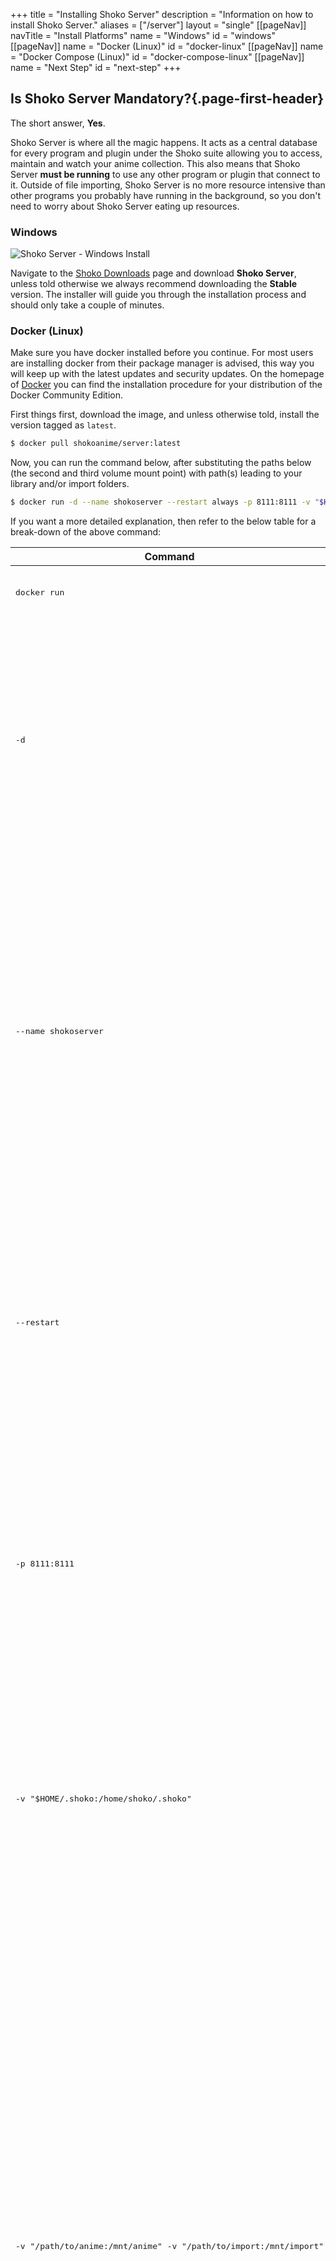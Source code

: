 +++ title = "Installing Shoko Server"
description = "Information on how to install Shoko Server."
aliases = ["/server"]
layout = "single"
[[pageNav]]
navTitle = "Install Platforms"
name = "Windows"
id = "windows"
[[pageNav]]
name = "Docker (Linux)"
id = "docker-linux"
[[pageNav]]
name = "Docker Compose (Linux)"
id = "docker-compose-linux"
[[pageNav]]
name = "Next Step"
id = "next-step"
+++

## Is Shoko Server Mandatory?{.page-first-header}

The short answer, **Yes**.

Shoko Server is where all the magic happens. It acts as a central database for every program and plugin under the Shoko
suite allowing you to access, maintain and watch your anime collection. This also means that Shoko Server **must be
running** to use any other program or plugin that connect to it. Outside of file importing, Shoko Server is no more
resource intensive than other programs you probably have running in the background, so you don't need to worry about
Shoko Server eating up resources.

### Windows

![Shoko Server - Windows Install](/assets/images/shoko-server/Shoko-Server-Install-Windows-01.jpg)

Navigate to the [Shoko Downloads](https://shokoanime.com/downloads/) page and download **Shoko Server**, unless told
otherwise we always recommend downloading the **Stable** version. The installer will guide you through the installation
process and should only take a couple of minutes.

### Docker (Linux)

Make sure you have docker installed before you continue. For most users are installing docker from their package manager
is advised, this way you will keep up with the latest updates and security updates. On the homepage
of [Docker](https://docs.docker.com/install/) you can find the installation procedure for your distribution of the
Docker Community Edition.

First things first, download the image, and unless otherwise told, install the version tagged as `latest`.

```bash
$ docker pull shokoanime/server:latest
``` 

Now, you can run the command below, after substituting the paths below (the second and third volume mount point) with
path(s) leading to your library and/or import folders.

```sh
$ docker run -d --name shokoserver --restart always -p 8111:8111 -v "$HOME/.shoko:/home/shoko/.shoko" -v "/path/to/anime:/mnt/anime" -v "/path/to/import:/mnt/import" -e PUID=$UID -e PGID=$GID shokoanime/server:latest
```

If you want a more detailed explanation, then refer to the below table for a break-down of the above command:

<table class="table table-bordered">
	<thead>
	<tr>
		<th>Command</th>
		<th>Purpose</th>
	</tr>
	</thead>
	<tbody>
	<tr>
		<td>
			<pre>docker run</pre>
		</td>
		<td>
			<a href="https://docs.docker.com/engine/reference/run/" target="_blank" rel="noopener">Create a docker
				container from an image.</a>
		</td>
	</tr>
	<tr>
		<td>
			<pre>-d</pre>
		</td>
		<td>
			<a href="https://docs.docker.com/engine/reference/run/#detached--d" target="_blank" rel="noopener">Run in
				detached mode.</a>
			<br><br>
			Offloads the process to the background. If you want to control the container, you can
			either omit this flag or run docker attach followed by the container name to reattach to the container.
		</td>
	</tr>
	<tr>
		<td>
			<pre>--name shokoserver</pre>
		</td>
		<td>
			<a href="https://docs.docker.com/engine/reference/run/#name---name" target="_blank" rel="noopener">Name the
				container.</a>
			<br><br>
			If you do not assign a container name with the <code>--name</code> option, then the daemon generates a
			random string name for you. Defining a name can be a handy way to add meaning to a container. If you specify
			a name, you can use it when referencing the container within a Docker network.
		</td>
	</tr>
	<tr>
		<td>
			<pre>--restart</pre>
		</td>
		<td>
			<a href="https://docs.docker.com/engine/reference/run/#restart-policies---restart" target="_blank"
			   rel="noopener">Automatically restart the server on failure.</a>
			<br><br>
			Make the container automatically restart
			if it fails. Shoko is bound to fail a few times, so setting this flag ensures that it will automatically
			restart and resume where it left of.
		</td>
	</tr>
	<tr>
		<td>
			<pre>-p 8111:8111</pre>
		</td>
		<td>
			<a href="https://docs.docker.com/engine/reference/run/#expose-incoming-ports" target="_blank"
			   rel="noopener">Publish the container's ports.</a>
			<br><br>
			Binds the container's port to the same port on the host
			system, because otherwise a random port will be chosen on the host system - which we don't want to happen.
		</td>
	</tr>
	<tr>
		<td>
			<pre>-v "$HOME/.shoko:/home/shoko/.shoko"</pre>
		</td>
		<td>
			<a href="https://docs.docker.com/engine/reference/run/#volume-shared-filesystems" target="_blank"
			   rel="noopener">Mounts volumes.</a>
			<br><br>
			To preserve settings between updates, the settings folder must be
			remapped to a location outside the container. By default we map it to a folder in the user's home directory
		</td>
	</tr>
	<tr>
		<td>
			<pre>-v "/path/to/anime:/mnt/anime" -v "/path/to/import:/mnt/import"</pre>
		</td>
		<td>
			<a href="https://docs.docker.com/engine/reference/run/#volume-shared-filesystems" target="_blank"
			   rel="noopener">Mounts volumes.</a>
			<br><br>
			In order for Shoko Server to manage your collection, you must map at
			least one volume to the container.
			<br><br>
			<strong>Note:</strong> You can mount multiple library folders, and/or import folders, and they can be named
			any way you like (e.g. /anime, /import, /export, /tv_shows, etc.).
			<br><br>
			When importing hard-linked files, be sure to mount the common root between your import folder and library
			folder. Otherwise you will get duplicate files, because the containers sees the mount-points as separate
			disks, and will copy-and-delete the file from the import folder to the drop-destination.
		</td>
	</tr>
	<tr>
		<td>
			<pre>-e PUID=$UID -e PGID=$GID</pre>
			<pre>-e TZ=Etc/UTC</pre>
		</td>
		<td>
			<a href="https://docs.docker.com/engine/reference/run/#env-environment-variables" target="_blank"
			   rel="noopener">Set Environment Variables.</a>
			<br><br>
			You can instruct the server to run as a certain set of
			user/group ids. This makes working with permissions a lot easier since you can match your server with a
			local account without effort. The example argument will make the server run with the uid and gid of the
			current user, to find the value to use for <code>PUID</code> and <code>PGID</code>, you can run log into the target
			system, either locally or over SSH, and execute the id command, supplied with the username of the user you
			want to the server to run as.
			<br><br>
			You can set the timezone with the <code>TZ</code> environment variable.
		</td>
	</tr>
	<tr>
		<td>
			<pre>shokoanime/server:latest</pre>
		</td>
		<td>
			<a href="https://docs.docker.com/engine/reference/run/" target="_blank" rel="noopener">Specifies the Image
				to derive the container from.</a>
		</td>
	</tr>
	<tr>
		<td>
			<pre>-e AVDUMP_MONO=true</pre>
		</td>
		<td>
			<a href="https://docs.docker.com/engine/reference/run/#env-environment-variables" target="_blank"
			   rel="noopener">Set Environment Variable for AVDump.</a>
			<br><br>
			AVDump currently requires large dependencies, so by specifying this environment variable, it tells the container to pull the dependencies for AVDump to work.
		</td>
	</tr>
	</tbody>
</table>

### Docker Compose (Linux)

To make management easier, we can combine all the previous items in a docker compose file.

In order to make this work, install docker-compose, a guide how to can be
found [here](https://docs.docker.com/compose/install/) on the Docker website. Once **docker-compose** is installed,
create a **docker-compose.yml** file anywhere on your system. Open the file and put the following inside, but remember
to substitute the paths below with path(s) leading to your library and/or import folders.

```yaml
version: "3"
services:
  shoko_server:
    container_name: shokoserver
    image: shokoanime/server:latest
    restart: always
    environment:
      - "PUID=$UID"
      - "PGID=$GID"
      - "TZ=Etc/UTC"
    ports:
      - "8111:8111"
    volumes:
      - "$HOME/.shoko:/home/shoko/.shoko"
      - "/path/to/anime:/mnt/anime"
      - "/path/to/import:/mnt/import"
```

This combines all of our previous configuration in an easy to read and edit format, and will allow you to create a
powerful startup script that could (for example) include a MySQL server, a download client, and anything else you can
think of that’s available in a docker format.

#### Synology NAS

Make sure you have [Docker](https://www.synology.com/en-global/dsm/packages/Docker) installed on your Synology NAS 
before you continue. This package can be found in the Package Center, under Third-party.

You will need to find your User ID before continuing. Log in to your Synology NAS using SSH and type `id`. 
You'll see an uid: note it down for later. To avoid getting your database cleared on updates, you should also 
create a folder in the `docker` shared folder named `shokoserver`.

Open Docker from the applications menu, then go to Containers. You'll need to download the 
[Synology Container File](/server/synology-dockerfile.json) and fill out the anime folder path and your User ID. 
Once that's done, go to Settings, Import and select the file you've just modified. Name the container `shokoserver`, then apply!

Please note that if you want to edit volumes or environment variables, you'll need to stop the container first.

## Next Step

Once the server is installed, follow the instructions on the [First Run Setup](/server/setup) page to configure your
fresh install of Shoko Server.
